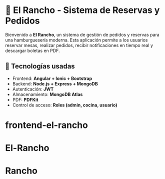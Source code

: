 # 🍔 El Rancho - Sistema de Reservas y Pedidos

Bienvenido a **El Rancho**, un sistema de gestión de pedidos y reservas para una hamburguesería moderna. Esta aplicación permite a los usuarios reservar mesas, realizar pedidos, recibir notificaciones en tiempo real y descargar boletas en PDF.

## 🔧 Tecnologías usadas

- Frontend: **Angular + Ionic + Bootstrap**
- Backend: **Node.js + Express + MongoDB**
- Autenticación: **JWT**
- Almacenamiento: **MongoDB Atlas**
- PDF: **PDFKit**
- Control de acceso: **Roles (admin, cocina, usuario)**



# frontend-el-rancho
# El-Rancho
# Rancho
